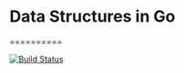 
# Data Structures in Go
==========

[![Build Status](https://travis-ci.org/logitick/ds.svg?branch=master)](https://travis-ci.org/logitick/ds)
